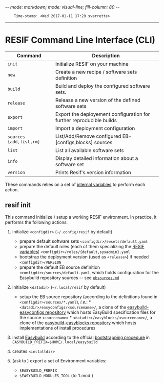 -*- mode: markdown; mode: visual-line; fill-column: 80 -*-

        Time-stamp: <Wed 2017-01-11 17:20 svarrette>

-------------------------------
# RESIF Command Line Interface (CLI)

| Command                 | Description                                                          |
|-------------------------|----------------------------------------------------------------------|
| `init`                  | Initialize RESIF on your machine                                     |
| `new`                   | Create a new recipe / software sets definition                       |
| `build`                 | Build and deploy the configured software sets.                       |
| `release`               | Release a new version of the defined software sets                   |
| `export`                | Export the deployement configuration for further reproducible builds |
| `import`                | Import a deployment configuration                                    |
| `sources {add,list,rm}` | List/Add/Remove configured EB-[configs,blocks] sources               |
| `list`                  | List all available software sets                                     |
| `info`                  | Display detailed information about a software set                    |
| `version`               | Prints Resif's version information                                   |

These commands relies on a set of [internal variables](variables.md) to perform each action.

## resif init

This command initialize / setup a working RESIF environment.
In practice, it performs the following actions:

1. initialize `<configdir>` (`~/.config/resif` by default)
    - prepare default software sets `<configdir>/swsets/default.yaml`
    - prepare the default roles (each of them specializing the [RESIF variables](variables.md))     `<configdir>/roles/{default,sysadmin}.yaml`
    - bootstrap the deployment version (used as `<release>`) if needed `<configdir>/VERSION`
    - prepare the default EB source definition `<configdir>/sources/default.yaml`, which holds configuration for the Easybuild repository sources -- see [`ebsources.md`](../ebsources.md)
2. initialize `<datadir>`   (`~/.local/resif`  by default)
    - setup the EB source repository (according to the definitions found in `<configdir>/sources/*.yaml`), _i.e._:
          * `<datadir>/easyconfigs/<sourcename>/`, a clone of the [easybuild-easyconfigs repository](https://github.com/hpcugent/easybuild-easyconfigs) which hosts EasyBuild specification files for the source `<sourcename>`
          * `<datadir>/easyblocks/<sourcename>/`, a clone of the [easybuild-easyblocks repository](https://github.com/hpcugent/easybuild-easyblocks) which hosts implementations of install procedures

3. install [Easybuild](https://hpcugent.github.io/easybuild) according to the official [bootstrapping procedure](http://easybuild.readthedocs.io/en/latest/Installation.html#bootstrapping-easybuild) in `EASYBUILD_PREFIX=$HOME/.local/easybuild`
4. creates `<installdir>`
5. (ask to ) export a set of Environment variables:
     - `$EASYBUILD_PREFIX`
     - `$EASYBUILD_MODULES_TOOL` (to 'Lmod')
